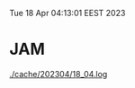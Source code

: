 Tue 18 Apr 04:13:01 EEST 2023
# JAM
<a href='./cache/202304/18_04.log'>./cache/202304/18_04.log</a>
